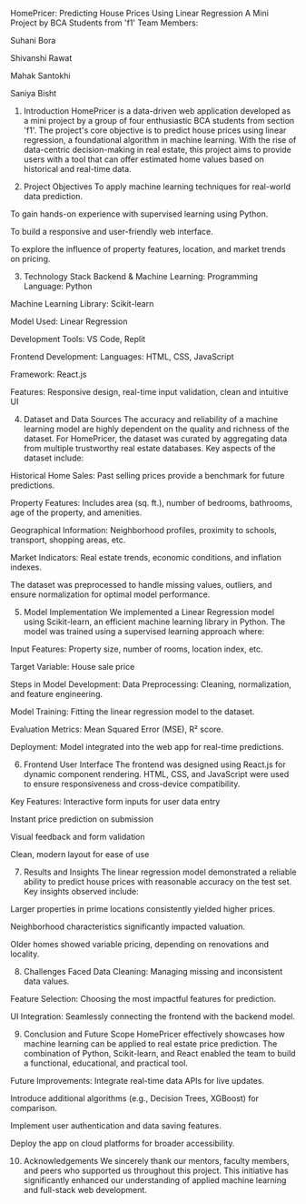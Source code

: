 HomePricer: Predicting House Prices Using Linear Regression
A Mini Project by BCA Students from 'f1'
Team Members:

Suhani Bora

Shivanshi Rawat

Mahak Santokhi

Saniya Bisht

1. Introduction
HomePricer is a data-driven web application developed as a mini project by a group of four enthusiastic BCA students from section 'f1'. The project's core objective is to predict house prices using linear regression, a foundational algorithm in machine learning. With the rise of data-centric decision-making in real estate, this project aims to provide users with a tool that can offer estimated home values based on historical and real-time data.

2. Project Objectives
To apply machine learning techniques for real-world data prediction.

To gain hands-on experience with supervised learning using Python.

To build a responsive and user-friendly web interface.

To explore the influence of property features, location, and market trends on pricing.

3. Technology Stack
Backend & Machine Learning:
Programming Language: Python

Machine Learning Library: Scikit-learn

Model Used: Linear Regression

Development Tools: VS Code, Replit

Frontend Development:
Languages: HTML, CSS, JavaScript

Framework: React.js

Features: Responsive design, real-time input validation, clean and intuitive UI

4. Dataset and Data Sources
The accuracy and reliability of a machine learning model are highly dependent on the quality and richness of the dataset. For HomePricer, the dataset was curated by aggregating data from multiple trustworthy real estate databases. Key aspects of the dataset include:

Historical Home Sales: Past selling prices provide a benchmark for future predictions.

Property Features: Includes area (sq. ft.), number of bedrooms, bathrooms, age of the property, and amenities.

Geographical Information: Neighborhood profiles, proximity to schools, transport, shopping areas, etc.

Market Indicators: Real estate trends, economic conditions, and inflation indexes.

The dataset was preprocessed to handle missing values, outliers, and ensure normalization for optimal model performance.

5. Model Implementation
We implemented a Linear Regression model using Scikit-learn, an efficient machine learning library in Python. The model was trained using a supervised learning approach where:

Input Features: Property size, number of rooms, location index, etc.

Target Variable: House sale price

Steps in Model Development:
Data Preprocessing: Cleaning, normalization, and feature engineering.

Model Training: Fitting the linear regression model to the dataset.

Evaluation Metrics: Mean Squared Error (MSE), R² score.

Deployment: Model integrated into the web app for real-time predictions.

6. Frontend User Interface
The frontend was designed using React.js for dynamic component rendering. HTML, CSS, and JavaScript were used to ensure responsiveness and cross-device compatibility.

Key Features:
Interactive form inputs for user data entry

Instant price prediction on submission

Visual feedback and form validation

Clean, modern layout for ease of use

7. Results and Insights
The linear regression model demonstrated a reliable ability to predict house prices with reasonable accuracy on the test set. Key insights observed include:

Larger properties in prime locations consistently yielded higher prices.

Neighborhood characteristics significantly impacted valuation.

Older homes showed variable pricing, depending on renovations and locality.

8. Challenges Faced
Data Cleaning: Managing missing and inconsistent data values.

Feature Selection: Choosing the most impactful features for prediction.

UI Integration: Seamlessly connecting the frontend with the backend model.

9. Conclusion and Future Scope
HomePricer effectively showcases how machine learning can be applied to real estate price prediction. The combination of Python, Scikit-learn, and React enabled the team to build a functional, educational, and practical tool.

Future Improvements:
Integrate real-time data APIs for live updates.

Introduce additional algorithms (e.g., Decision Trees, XGBoost) for comparison.

Implement user authentication and data saving features.

Deploy the app on cloud platforms for broader accessibility.

10. Acknowledgements
We sincerely thank our mentors, faculty members, and peers who supported us throughout this project. This initiative has significantly enhanced our understanding of applied machine learning and full-stack web development.

